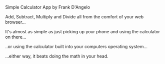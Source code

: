 Simple Calculator App by Frank D'Angelo

Add, Subtract, Multiply and Divide all from the comfort of your web browser...

It's almost as simple as just picking up your phone and using the calculator on there...

..or using the calculator built into your computers operating system... 

...either way, it beats doing the math in your head. 
